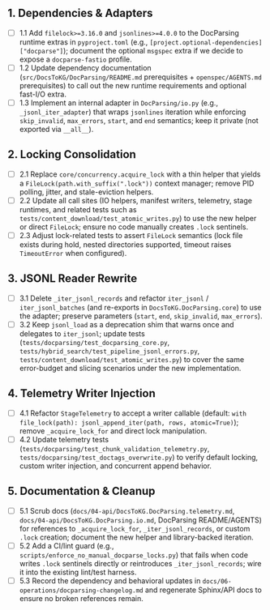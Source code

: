 ## 1. Dependencies & Adapters
- [ ] 1.1 Add `filelock>=3.16.0` and `jsonlines>=4.0.0` to the DocParsing runtime extras in `pyproject.toml` (e.g., `[project.optional-dependencies]["docparse"]`); document the optional `msgspec` extra if we decide to expose a `docparse-fastio` profile.
- [ ] 1.2 Update dependency documentation (`src/DocsToKG/DocParsing/README.md` prerequisites + `openspec/AGENTS.md` prerequisites) to call out the new runtime requirements and optional fast-I/O extra.
- [ ] 1.3 Implement an internal adapter in `DocParsing/io.py` (e.g., `_jsonl_iter_adapter`) that wraps `jsonlines` iteration while enforcing `skip_invalid`, `max_errors`, `start`, and `end` semantics; keep it private (not exported via `__all__`).

## 2. Locking Consolidation
- [ ] 2.1 Replace `core/concurrency.acquire_lock` with a thin helper that yields a `FileLock(path.with_suffix(".lock"))` context manager; remove PID polling, jitter, and stale-eviction helpers.
- [ ] 2.2 Update all call sites (IO helpers, manifest writers, telemetry, stage runtimes, and related tests such as `tests/content_download/test_atomic_writes.py`) to use the new helper or direct `FileLock`; ensure no code manually creates `.lock` sentinels.
- [ ] 2.3 Adjust lock-related tests to assert `FileLock` semantics (lock file exists during hold, nested directories supported, timeout raises `TimeoutError` when configured).

## 3. JSONL Reader Rewrite
- [ ] 3.1 Delete `_iter_jsonl_records` and refactor `iter_jsonl` / `iter_jsonl_batches` (and re-exports in `DocsToKG.DocParsing.core`) to use the adapter; preserve parameters (`start`, `end`, `skip_invalid`, `max_errors`).
- [ ] 3.2 Keep `jsonl_load` as a deprecation shim that warns once and delegates to `iter_jsonl`; update tests (`tests/docparsing/test_docparsing_core.py`, `tests/hybrid_search/test_pipeline_jsonl_errors.py`, `tests/content_download/test_atomic_writes.py`) to cover the same error-budget and slicing scenarios under the new implementation.

## 4. Telemetry Writer Injection
- [ ] 4.1 Refactor `StageTelemetry` to accept a writer callable (default: `with file_lock(path): jsonl_append_iter(path, rows, atomic=True)`); remove `_acquire_lock_for` and direct lock manipulation.
- [ ] 4.2 Update telemetry tests (`tests/docparsing/test_chunk_validation_telemetry.py`, `tests/docparsing/test_doctags_overwrite.py`) to verify default locking, custom writer injection, and concurrent append behavior.

## 5. Documentation & Cleanup
- [ ] 5.1 Scrub docs (`docs/04-api/DocsToKG.DocParsing.telemetry.md`, `docs/04-api/DocsToKG.DocParsing.io.md`, DocParsing README/AGENTS) for references to `_acquire_lock_for`, `_iter_jsonl_records`, or custom `.lock` creation; document the new helper and library-backed iteration.
- [ ] 5.2 Add a CI/lint guard (e.g., `scripts/enforce_no_manual_docparse_locks.py`) that fails when code writes `.lock` sentinels directly or reintroduces `_iter_jsonl_records`; wire it into the existing lint/test harness.
- [ ] 5.3 Record the dependency and behavioral updates in `docs/06-operations/docparsing-changelog.md` and regenerate Sphinx/API docs to ensure no broken references remain.
